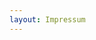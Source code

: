 ```yaml
---
layout: Impressum
---
```


<script type="text/javascript">
    ajaxload('/IMpressum/Routenplaner/');
</script>

